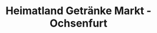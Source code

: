---
title: "Heimatland Getränke Markt - Ochsenfurt"
url: /ochsenfurt/heimatland-getraenke-markt-ochsenfurt/
shop: Getränke
---